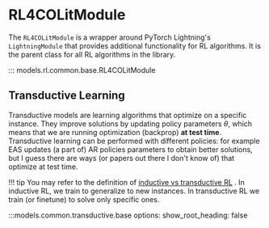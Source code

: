 # RL4COLitModule

The `RL4COLitModule` is a wrapper around PyTorch Lightning's `LightningModule` that provides additional functionality for RL algorithms. It is the parent class for all RL algorithms in the library.

::: models.rl.common.base.RL4COLitModule


## Transductive Learning

Transductive models are learning algorithms that optimize on a specific instance. They improve solutions by updating policy parameters $\theta$, which means that we are running optimization (backprop) **at test time**.  Transductive learning can be performed with different policies: for example EAS updates (a part of) AR policies parameters to obtain better solutions, but I guess there are ways (or papers out there I don't know of) that optimize at test time.


!!! tip
    You may refer to the definition of [inductive vs transductive RL](https://en.wikipedia.org/wiki/Transduction_(machine_learning)) . In inductive RL, we train to generalize to new instances. In transductive RL we train (or finetune) to solve only specific ones.


:::models.common.transductive.base
    options:
      show_root_heading: false